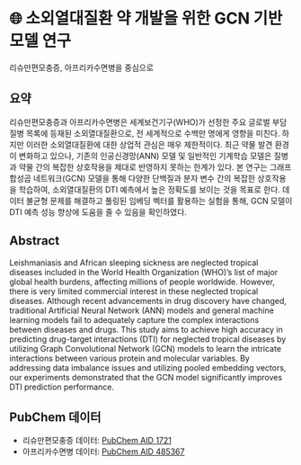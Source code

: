 # 🌐 소외열대질환 약 개발을 위한 GCN 기반 모델 연구
리슈만편모충증, 아프리카수면병을 중심으로

## 요약
리슈만편모충증과 아프리카수면병은 세계보건기구(WHO)가 선정한 주요 글로벌 부담 질병 목록에 등재된 소외열대질환으로, 전 세계적으로 수백만 명에게 영향을 미친다. 하지만 이러한 소외열대질환에 대한 상업적 관심은 매우 제한적이다. 최근 약물 발견 환경이 변화하고 있으나, 기존의 인공신경망(ANN) 모델 및 일반적인 기계학습 모델은 질병과 약물 간의 복잡한 상호작용을 제대로 반영하지 못하는 한계가 있다. 본 연구는 그래프 합성곱 네트워크(GCN) 모델을 통해 다양한 단백질과 분자 변수 간의 복잡한 상호작용을 학습하여, 소외열대질환의 DTI 예측에서 높은 정확도를 보이는 것을 목표로 한다. 데이터 불균형 문제를 해결하고 풀링된 임베딩 벡터를 활용하는 실험을 통해, GCN 모델이 DTI 예측 성능 향상에 도움을 줄 수 있음을 확인하였다.

## Abstract
Leishmaniasis and African sleeping sickness are neglected tropical diseases included in the World Health Organization (WHO)’s list of major global health burdens, affecting millions of people worldwide. However, there is very limited commercial interest in these neglected tropical diseases. Although recent advancements in drug discovery have changed, traditional Artificial Neural Network (ANN) models and general machine learning models fail to adequately capture the complex interactions between diseases and drugs. This study aims to achieve high accuracy in predicting drug-target interactions (DTI) for neglected tropical diseases by utilizing Graph Convolutional Network (GCN) models to learn the intricate interactions between various protein and molecular variables. By addressing data imbalance issues and utilizing pooled embedding vectors, our experiments demonstrated that the GCN model significantly improves DTI prediction performance.


## PubChem 데이터
- 리슈만편모충증 데이터: [PubChem AID 1721](https://pubchem.ncbi.nlm.nih.gov/bioassay/1721)
- 아프리카수면병 데이터: [PubChem AID 485367](https://pubchem.ncbi.nlm.nih.gov/bioassay/485367)
